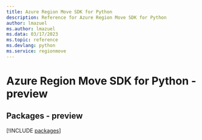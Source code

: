 ```yaml
---
title: Azure Region Move SDK for Python
description: Reference for Azure Region Move SDK for Python
author: lmazuel
ms.author: lmazuel
ms.data: 03/17/2023
ms.topic: reference
ms.devlang: python
ms.service: regionmove
---
```

# Azure Region Move SDK for Python - preview
## Packages - preview
[!INCLUDE [packages](region-move-index.md)]